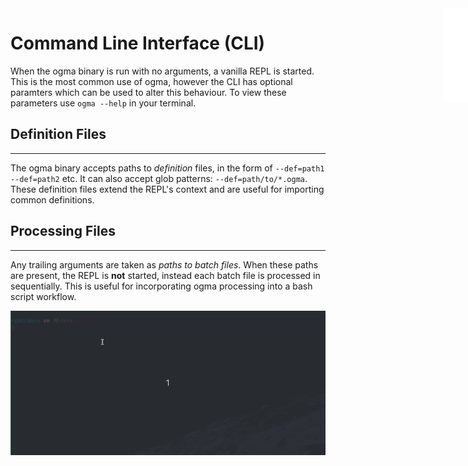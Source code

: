 <iframe src="../.ibox.html?raw=true" style="border:none; position:fixed; width:40px; right:0; z-index=999;"></iframe>

# Command Line Interface (CLI)

When the ogma binary is run with no arguments, a vanilla REPL is started.
This is the most common use of ogma, however the CLI has optional paramters which can be used to
alter this behaviour. To view these parameters use `ogma --help` in your terminal.

## Definition Files

---

The ogma binary accepts paths to _definition_ files, in the form of `--def=path1 --def=path2` etc.
It can also accept glob patterns: `--def=path/to/*.ogma`. These definition files extend the REPL's
context and are useful for importing common definitions.

## Processing Files

---

Any trailing arguments are taken as _paths to batch files_. When these paths are present, the REPL
is **not** started, instead each batch file is processed in sequentially. This is useful for
incorporating ogma processing into a bash script workflow.

![](../assets/cli-1.gif?raw=true)
